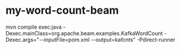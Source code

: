 # my-word-count-beam

mvn compile exec:java -Dexec.mainClass=org.apache.beam.examples.KafkaWordCount -Dexec.args="--inputFile=pom.xml --output=kafcnts" -Pdirect-runner
